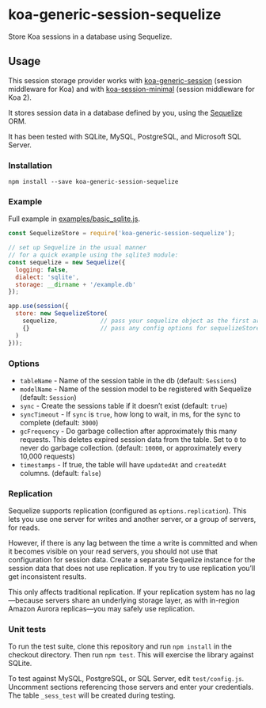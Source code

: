 # koa-generic-session-sequelize

Store Koa sessions in a database using Sequelize.

## Usage

This session storage provider works with [koa-generic-session](https://github.com/koajs/generic-session) (session middleware for Koa) and with [koa-session-minimal](https://github.com/longztian/koa-session-minimal) (session middleware for Koa 2).

It stores session data in a database defined by you, using the [Sequelize](http://docs.sequelizejs.com/) ORM.

It has been tested with SQLite, MySQL, PostgreSQL, and Microsoft SQL Server.

### Installation

`npm install --save koa-generic-session-sequelize`

### Example

Full example in [examples/basic_sqlite.js](examples/basic_sqlite.js).

```js
const SequelizeStore = require('koa-generic-session-sequelize');

// set up Sequelize in the usual manner
// for a quick example using the sqlite3 module:
const sequelize = new Sequelize({
  logging: false,
  dialect: 'sqlite',
  storage: __dirname + '/example.db'
});

app.use(session({
  store: new SequelizeStore(
    sequelize,            // pass your sequelize object as the first arg
    {}                    // pass any config options for sequelizeStore as the second arg (see below)
  )
}));
```

### Options

 - `tableName` - Name of the session table in the db (default: `Sessions`)
 - `modelName` - Name of the session model to be registered with Sequelize (default: `Session`)
 - `sync` - Create the sessions table if it doesn’t exist (default: `true`)
 - `syncTimeout` - If `sync` is `true`, how long to wait, in ms, for the sync to complete (default: `3000`)
 - `gcFrequency` - Do garbage collection after approximately this many requests. This deletes expired session data from the table. Set to `0` to never do garbage collection. (default: `10000`, or approximately every 10,000 requests)
 - `timestamps` - If true, the table will have `updatedAt` and `createdAt` columns. (default: `false`)

### Replication

Sequelize supports replication (configured as `options.replication`). This lets you use one server for writes and another server, or a group of servers, for reads.

However, if there is any lag between the time a write is committed and when it becomes visible on your read servers, you should not use that configuration for session data. Create a separate Sequelize instance for the session data that does not use replication. If you try to use replication you’ll get inconsistent results.

This only affects traditional replication. If your replication system has no lag—because servers share an underlying storage layer, as with in-region Amazon Aurora replicas—you may safely use replication.

### Unit tests

To run the test suite, clone this repository and run `npm install` in the checkout directory. Then run `npm test`. This will exercise the library against SQLite.

To test against MySQL, PostgreSQL, or SQL Server, edit `test/config.js`. Uncomment sections referencing those servers and enter your credentials. The table `_sess_test` will be created during testing.
